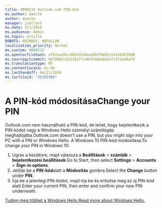 ```yaml
---
title: 9000233 Outlook.com PIN-kód
ms.author: daeite
author: daeite
manager: joallard
ms.date: 3/1/2019
ms.audience: Admin
ms.topic: article
ROBOTS: NOINDEX, NOFOLLOW
localization_priority: Normal
ms.custom: 9000233
ms.openlocfilehash: af81ead91c865d2b36ea20476b91c51e36452690
ms.sourcegitcommit: 9d78905c512192ffc4675468abd2efc5f2e4baf4
ms.translationtype: MT
ms.contentlocale: hu-HU
ms.lasthandoff: 04/23/2019
ms.locfileid: "32392384"
---
```

# <a name="change-your-pin"></a><span data-ttu-id="cef04-102">A PIN-kód módosítása</span><span class="sxs-lookup"><span data-stu-id="cef04-102">Change your PIN</span></span>

<span data-ttu-id="cef04-103">Outlook.com nem használható a PIN-kód, de lehet, hogy bejelentkezik a PIN-kódot vagy a Windows Hello személyi számítógép meghajtójába.</span><span class="sxs-lookup"><span data-stu-id="cef04-103">Outlook.com doesn't use a PIN, but you might sign into your PC with a PIN or Windows Hello.</span></span> <span data-ttu-id="cef04-104">A Windows 10 PIN-kód módosítása:</span><span class="sxs-lookup"><span data-stu-id="cef04-104">To change your PIN in Windows 10:</span></span>

1. <span data-ttu-id="cef04-105">Ugrás a kezdésre, majd válassza a **Beállítások** > **számlák** > **bejelentkezési beállítások**.</span><span class="sxs-lookup"><span data-stu-id="cef04-105">Go to Start, then select **Settings** > **Accounts** > **Sign-in options**.</span></span>
2. <span data-ttu-id="cef04-106">Jelölje be a **PIN-kód**alatt a **Módosítás** gombra.</span><span class="sxs-lookup"><span data-stu-id="cef04-106">Select the **Change** button under **PIN**.</span></span>
3. <span data-ttu-id="cef04-107">Írja be a jelenlegi PIN-kódot, majd írja be és erősítse meg az új PIN-kód alatt.</span><span class="sxs-lookup"><span data-stu-id="cef04-107">Enter your current PIN, then enter and confirm your new PIN underneath.</span></span>

[<span data-ttu-id="cef04-108">Tudjon meg többet a Windows Hello.</span><span class="sxs-lookup"><span data-stu-id="cef04-108">Read more about Windows Hello.</span></span>](https://support.microsoft.com/help/17215/)